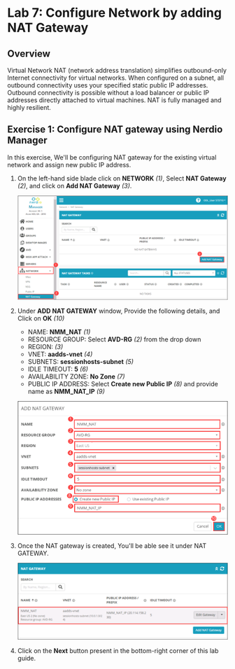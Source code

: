 # Lab 7: Configure Network by adding NAT Gateway

## Overview

Virtual Network NAT (network address translation) simplifies outbound-only Internet connectivity for virtual networks. When configured on a subnet, all outbound connectivity uses your specified static public IP addresses. Outbound connectivity is possible without a load balancer or public IP addresses directly attached to virtual machines. NAT is fully managed and highly resilient.

## Exercise 1: Configure NAT gateway using Nerdio Manager

In this exercise, We'll be configuring NAT gateway for the existing virtual network and assign new public IP address.
   
1. On the left-hand side blade click on **NETWORK** *(1)*, Select **NAT Gateway** *(2)*, and click on **Add NAT Gateway** *(3)*.

   ![](media/10s1.png)
   
1. Under **ADD NAT GATEWAY** window, Provide the following details, and Click on **OK** *(10)*

   - NAME: **NMM_NAT** *(1)*
   - RESOURCE GROUP: Select **AVD-RG** *(2)* from the drop down
   - REGION: **<inject key="Resource group Location" enableCopy="false" />** *(3)*
   - VNET: **aadds-vnet** *(4)*
   - SUBNETS: **sessionhosts-subnet** *(5)*
   - IDLE TIMEOUT: **5** *(6)*
   - AVAILABILITY ZONE: **No Zone** *(7)*
   - PUBLIC IP ADDRESS: Select **Create new Public IP** *(8)* and provide name as **NMM_NAT_IP** *(9)*

   ![](media/10s2.png)
   
1. Once the NAT gateway is created, You'll be able see it under NAT GATEWAY.

   ![](media/10s3.png)

1. Click on the **Next** button present in the bottom-right corner of this lab guide.



